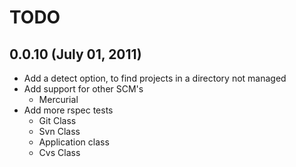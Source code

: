 # TODO

## 0.0.10 (July 01, 2011)
- Add a detect option, to find projects in a directory not managed
- Add support for other SCM's
	- Mercurial	
- Add more rspec tests		
	- Git Class
	- Svn Class
	- Application class
	- Cvs Class
